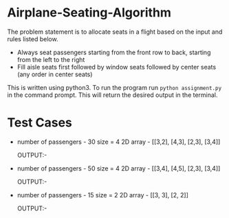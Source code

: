 # Airplane-Seating-Algorithm

The problem statement is to allocate seats in a flight based on the input and rules listed below.
  - Always seat passengers starting from the front row to back, starting from the left to the right
  - Fill aisle seats first followed by window seats followed by center seats (any order in center seats)
  
This is written using python3. To run the program run ```python assignment.py``` in the command prompt. This will return the desired output in the terminal. 

# Test Cases
-   number of passengers - 30
    size = 4
    2D array - [[3,2], [4,3], [2,3], [3,4]]

    OUTPUT:-

-   number of passengers - 50
    size = 4
    2D array - [[3,4], [4,5], [2,3], [3,4]]

    OUTPUT:-

-   number of passengers - 15
    size = 2
    2D array - [[3, 3], [2, 2]]

    OUTPUT:-
